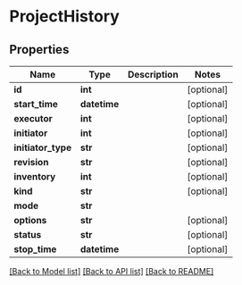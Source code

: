 # ProjectHistory

## Properties
Name | Type | Description | Notes
------------ | ------------- | ------------- | -------------
**id** | **int** |  | [optional] 
**start_time** | **datetime** |  | [optional] 
**executor** | **int** |  | [optional] 
**initiator** | **int** |  | [optional] 
**initiator_type** | **str** |  | [optional] 
**revision** | **str** |  | [optional] 
**inventory** | **int** |  | [optional] 
**kind** | **str** |  | [optional] 
**mode** | **str** |  | 
**options** | **str** |  | [optional] 
**status** | **str** |  | [optional] 
**stop_time** | **datetime** |  | [optional] 

[[Back to Model list]](../README.md#documentation-for-models) [[Back to API list]](../README.md#documentation-for-api-endpoints) [[Back to README]](../README.md)


